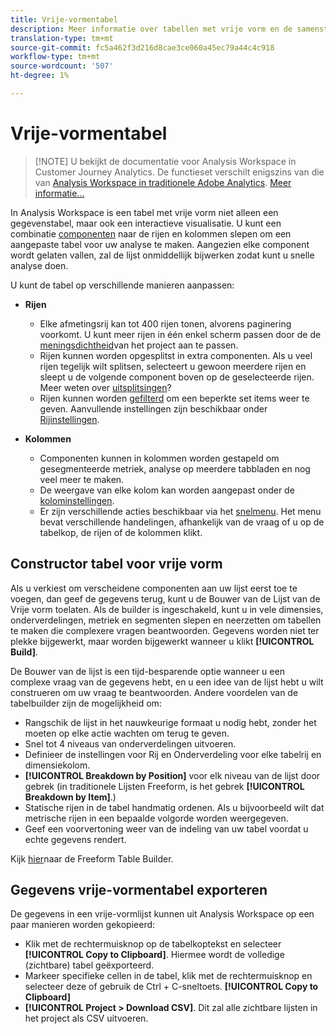 ```yaml
---
title: Vrije-vormentabel
description: Meer informatie over tabellen met vrije vorm en de samenstelling van tabellen met vrije vorm
translation-type: tm+mt
source-git-commit: fc5a462f3d216d8cae3ce060a45ec79a44c4c918
workflow-type: tm+mt
source-wordcount: '507'
ht-degree: 1%

---
```



# Vrije-vormentabel

>[!NOTE] U bekijkt de documentatie voor Analysis Workspace in Customer Journey Analytics. De functieset verschilt enigszins van die van [Analysis Workspace in traditionele Adobe Analytics](https://docs.adobe.com/content/help/en/analytics/analyze/analysis-workspace/home.html). [Meer informatie...](/help/getting-started/cja-aa.md)

In Analysis Workspace is een tabel met vrije vorm niet alleen een gegevenstabel, maar ook een interactieve visualisatie. U kunt een combinatie [componenten](/help/components/overview.md) naar de rijen en kolommen slepen om een aangepaste tabel voor uw analyse te maken. Aangezien elke component wordt gelaten vallen, zal de lijst onmiddellijk bijwerken zodat kunt u snelle analyse doen.

U kunt de tabel op verschillende manieren aanpassen:

* **Rijen**
   * Elke afmetingsrij kan tot 400 rijen tonen, alvorens paginering voorkomt. U kunt meer rijen in één enkel scherm passen door de de [meningsdichtheid](/help/analysis-workspace/build-workspace-project/view-density.md)van het project aan te passen.
   * Rijen kunnen worden opgesplitst in extra componenten. Als u veel rijen tegelijk wilt splitsen, selecteert u gewoon meerdere rijen en sleept u de volgende component boven op de geselecteerde rijen. Meer weten over [uitsplitsingen](/help/components/dimensions/t-breakdown-fa.md)?
   * Rijen kunnen worden [gefilterd](/help/analysis-workspace/build-workspace-project/pagination-filtering-sorting.md) om een beperkte set items weer te geven. Aanvullende instellingen zijn beschikbaar onder [Rijinstellingen](/help/analysis-workspace/build-workspace-project/column-row-settings/table-settings.md).

* **Kolommen**
   * Componenten kunnen in kolommen worden gestapeld om gesegmenteerde metriek, analyse op meerdere tabbladen en nog veel meer te maken.
   * De weergave van elke kolom kan worden aangepast onder de [kolominstellingen](/help/analysis-workspace/build-workspace-project/column-row-settings/column-settings.md).
   * Er zijn verschillende acties beschikbaar via het [snelmenu](https://docs.adobe.com/content/help/en/analytics-learn/tutorials/analysis-workspace/building-freeform-tables/using-the-right-click-menu.html). Het menu bevat verschillende handelingen, afhankelijk van de vraag of u op de tabelkop, de rijen of de kolommen klikt.

## Constructor tabel voor vrije vorm

Als u verkiest om verscheidene componenten aan uw lijst eerst toe te voegen, dan geef de gegevens terug, kunt u de Bouwer van de Lijst van de Vrije vorm toelaten. Als de builder is ingeschakeld, kunt u in vele dimensies, onderverdelingen, metriek en segmenten slepen en neerzetten om tabellen te maken die complexere vragen beantwoorden. Gegevens worden niet ter plekke bijgewerkt, maar worden bijgewerkt wanneer u klikt **[!UICONTROL Build]**.

De Bouwer van de lijst is een tijd-besparende optie wanneer u een complexe vraag van de gegevens hebt, en u een idee van de lijst hebt u wilt construeren om uw vraag te beantwoorden. Andere voordelen van de tabelbuilder zijn de mogelijkheid om:

* Rangschik de lijst in het nauwkeurige formaat u nodig hebt, zonder het moeten op elke actie wachten om terug te geven.
* Snel tot 4 niveaus van onderverdelingen uitvoeren.
* Definieer de instellingen voor Rij en Onderverdeling voor elke tabelrij en dimensiekolom.
* **[!UICONTROL Breakdown by Position]** voor elk niveau van de lijst door gebrek (in traditionele Lijsten Freeform, is het gebrek **[!UICONTROL Breakdown by Item]**.)
* Statische rijen in de tabel handmatig ordenen. Als u bijvoorbeeld wilt dat metrische rijen in een bepaalde volgorde worden weergegeven.
* Geef een voorvertoning weer van de indeling van uw tabel voordat u echte gegevens rendert.

Kijk [hier](https://youtu.be/GUMWiJAmMGI)naar de Freeform Table Builder.

## Gegevens vrije-vormentabel exporteren

De gegevens in een vrije-vormlijst kunnen uit Analysis Workspace op een paar manieren worden gekopieerd:

* Klik met de rechtermuisknop op de tabelkoptekst en selecteer **[!UICONTROL Copy to Clipboard]**. Hiermee wordt de volledige (zichtbare) tabel geëxporteerd.
* Markeer specifieke cellen in de tabel, klik met de rechtermuisknop en selecteer deze of gebruik de Ctrl + C-sneltoets. **[!UICONTROL Copy to Clipboard]**
* **[!UICONTROL Project > Download CSV]**. Dit zal alle zichtbare lijsten in het project als CSV uitvoeren.
